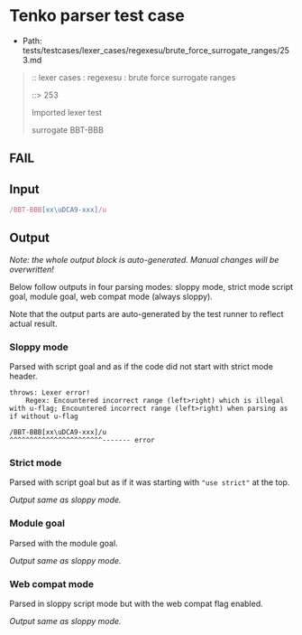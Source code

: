 # Tenko parser test case

- Path: tests/testcases/lexer_cases/regexesu/brute_force_surrogate_ranges/253.md

> :: lexer cases : regexesu : brute force surrogate ranges
>
> ::> 253
>
> Imported lexer test
>
> surrogate BBT-BBB

## FAIL

## Input

`````js
/BBT-BBB[xx\uDCA9-xxx]/u
`````

## Output

_Note: the whole output block is auto-generated. Manual changes will be overwritten!_

Below follow outputs in four parsing modes: sloppy mode, strict mode script goal, module goal, web compat mode (always sloppy).

Note that the output parts are auto-generated by the test runner to reflect actual result.

### Sloppy mode

Parsed with script goal and as if the code did not start with strict mode header.

`````
throws: Lexer error!
    Regex: Encountered incorrect range (left>right) which is illegal with u-flag; Encountered incorrect range (left>right) when parsing as if without u-flag

/BBT-BBB[xx\uDCA9-xxx]/u
^^^^^^^^^^^^^^^^^^^^^^^------- error
`````

### Strict mode

Parsed with script goal but as if it was starting with `"use strict"` at the top.

_Output same as sloppy mode._

### Module goal

Parsed with the module goal.

_Output same as sloppy mode._

### Web compat mode

Parsed in sloppy script mode but with the web compat flag enabled.

_Output same as sloppy mode._
